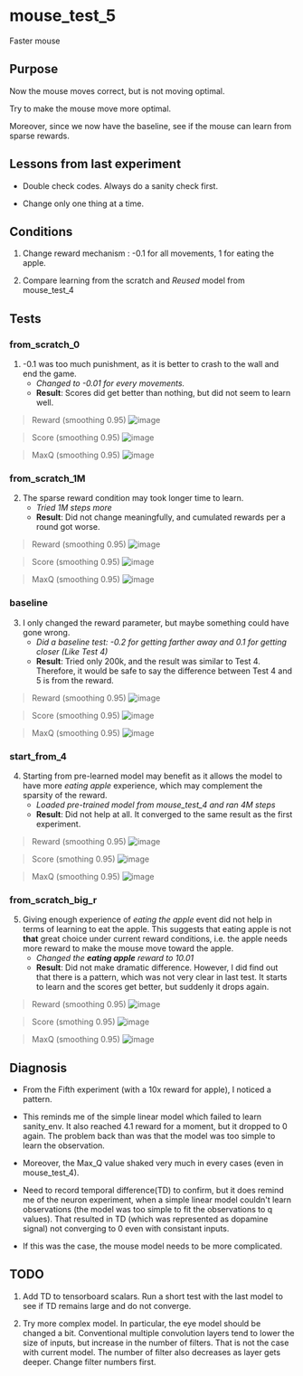 # mouse_test_5

 Faster mouse

## Purpose

Now the mouse moves correct, but is not moving optimal.

Try to make the mouse move more optimal.

Moreover, since we now have the baseline, see if the mouse can learn from sparse rewards.

## Lessons from last experiment

- Double check codes. Always do a sanity check first.

- Change only one thing at a time.

## Conditions

1. Change reward mechanism : -0.1 for all movements, 1 for eating the apple.

2. Compare learning from the scratch and *Reused* model from mouse_test_4

## Tests


### from_scratch_0
1. \-0.1 was too much punishment, as it is better to crash to the wall and end the game.
    - *Changed to -0.01 for every movements.*
    - __Result__: Scores did get better than nothing, but did not seem to learn well.
    
> Reward (smoothing 0.95)
![image](https://user-images.githubusercontent.com/45917844/90631877-71118c00-e25e-11ea-9c67-a2e771f0233c.png)

> Score (smoothing 0.95)
![image](https://user-images.githubusercontent.com/45917844/90632014-a7e7a200-e25e-11ea-8ce1-943358d278d7.png)

> MaxQ (smoothing 0.95)
![image](https://user-images.githubusercontent.com/45917844/90633789-a79cd600-e261-11ea-808b-fb34bebd1465.png)


### from_scratch_1M
2. The sparse reward condition may took longer time to learn.
    - *Tried 1M steps more*
    - __Result__: Did not change meaningfully, and cumulated rewards per a round got worse.

> Reward (smoothing 0.95)
![image](https://user-images.githubusercontent.com/45917844/90632468-6a374900-e25f-11ea-90ba-f4b45c90481c.png)

> Score (smoothing 0.95)
![image](https://user-images.githubusercontent.com/45917844/90632508-7c18ec00-e25f-11ea-9833-9dffcbb4fd9a.png)

> MaxQ (smoothing 0.95)
![image](https://user-images.githubusercontent.com/45917844/90633833-bc796980-e261-11ea-8213-9ddc6efd08b0.png)


### baseline
3. I only changed the reward parameter, but maybe something could have gone wrong.
    - *Did a baseline test: -0.2 for getting farther away and 0.1 for getting closer (Like Test 4)*
    - __Result__: Tried only 200k, and the result was similar to Test 4. Therefore, it would be safe to say the difference between Test 4 and 5 is from the reward.

> Reward (smoothing 0.95)
![image](https://user-images.githubusercontent.com/45917844/90632729-d87c0b80-e25f-11ea-8ca5-76f15cb6e7e1.png)

> Score (smoothing 0.95)
![image](https://user-images.githubusercontent.com/45917844/90632758-e467cd80-e25f-11ea-9636-171e0f1f84ea.png)

> MaxQ (smoothing 0.95)
![image](https://user-images.githubusercontent.com/45917844/90633904-da46ce80-e261-11ea-9668-2174acc3bcc4.png)


### start_from_4
4. Starting from pre-learned model may benefit as it allows the model to have more *eating apple* experience, which may complement the sparsity of the reward.
    - *Loaded pre-trained model from mouse_test_4 and ran 4M steps*
    - __Result__: Did not help at all. It converged to the same result as the first experiment.

> Reward (smoothing 0.95)
![image](https://user-images.githubusercontent.com/45917844/90632896-1a0cb680-e260-11ea-98ee-9336169f902a.png)

> Score (smothing 0.95)
![image](https://user-images.githubusercontent.com/45917844/90632946-2b55c300-e260-11ea-9e07-d2c5d3bd5c6b.png)

> MaxQ (smoothing 0.95)
![image](https://user-images.githubusercontent.com/45917844/90633964-f185bc00-e261-11ea-8847-883cfac2ddfa.png)


### from_scratch_big_r
5. Giving enough experience of *eating the apple* event did not help in terms of learning to eat the apple. This suggests that eating apple is not __that__ great choice under current reward conditions, i.e. the apple needs more reward to make the mouse move toward the apple.
    - *Changed the __eating apple__ reward to 10.01*
    - __Result__: Did not make dramatic difference. However, I did find out that there is a pattern, which was not very clear in last test. It starts to learn and the scores get better, but suddenly it drops again. 

> Reward (smoothing 0.95)
![image](https://user-images.githubusercontent.com/45917844/90633180-8d162d00-e260-11ea-8f8a-da03ad9b2bc3.png)

> Score (smothing 0.95)
![image](https://user-images.githubusercontent.com/45917844/90633348-d797a980-e260-11ea-9498-2d804cde220f.png)

> MaxQ (smoothing 0.95)
![image](https://user-images.githubusercontent.com/45917844/90633711-7a502800-e261-11ea-85b2-bab9a370ffe6.png)




## Diagnosis

- From the Fifth experiment (with a 10x reward for apple), I noticed a pattern.

- This reminds me of the simple linear model which failed to learn sanity_env. It also reached 4.1 reward for a moment, but it dropped to 0 again. The problem back than was that the model was too simple to learn the observation.

- Moreover, the Max_Q value shaked very much in every cases (even in mouse_test_4).

- Need to record temporal difference(TD) to confirm, but it does remind me of the neuron experiment, when a simple linear model couldn't learn observations (the model was too simple to fit the observations to q values). That resulted in TD (which was represented as dopamine signal) not converging to 0 even with consistant inputs.

- If this was the case, the mouse model needs to be more complicated.

## TODO

1. Add TD to tensorboard scalars. Run a short test with the last model to see if TD remains large and do not converge.

2. Try more complex model. In particular, the eye model should be changed a bit. Conventional multiple convolution layers tend to lower the size of inputs, but increase in the number of filters. That is not the case with current model. The number of filter also decreases as layer gets deeper. Change filter numbers first.
